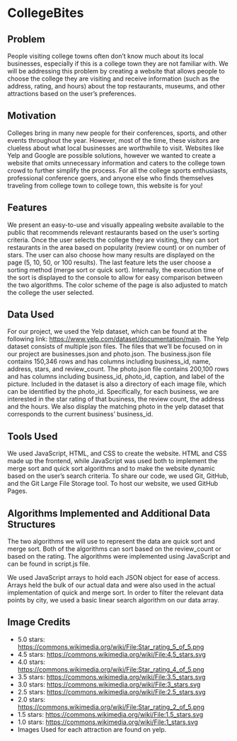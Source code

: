 
# CollegeBites

## Problem
People visiting college towns often don’t know much about its local businesses, especially if this is a college town they are not familiar with. We will be addressing this problem by creating a website that allows people to choose the college they are visiting and receive information (such as the address, rating, and hours) about the top restaurants, museums, and other attractions based on the user’s preferences.

## Motivation
Colleges bring in many new people for their conferences, sports, and other events throughout the year. However, most of the time, these visitors are clueless about what local businesses are worthwhile to visit. Websites like Yelp and Google are possible solutions, however we wanted to create a website that omits unnecessary information and caters to the college town crowd to further simplify the process. For all the college sports enthusiasts, professional conference goers, and anyone else who finds themselves traveling from college town to college town, this website is for you!

## Features
We present an easy-to-use and visually appealing website available to the public that recommends relevant restaurants based on the user’s sorting criteria. Once the user selects the college they are visiting, they can sort restaurants in the area based on popularity (review count) or on number of stars. The user can also choose how many results are displayed on the page (5, 10, 50, or 100 results). The last feature lets the user choose a sorting method (merge sort or quick sort). Internally, the execution time of the sort is displayed to the console to allow for easy comparison between the two algorithms. The color scheme of the page is also adjusted to match the college the user selected.

## Data Used
For our project, we used the Yelp dataset, which can be found at the following link: https://www.yelp.com/dataset/documentation/main. The Yelp dataset consists of multiple json files. The files that we’ll be focused on in our project are businesses.json and photo.json. The business.json file contains 150,346 rows and has columns including business_id, name, address, stars, and review_count. The photo.json file contains 200,100 rows and has columns including business_id, photo_id, caption, and label of the picture. Included in the dataset is also a directory of each image file, which can be identified by the photo_id. Specifically, for each business, we are interested in the star rating of that business, the review count, the address and the hours. We also display the matching photo in the yelp dataset that corresponds to the current business’ business_id.

## Tools Used
We used JavaScript, HTML, and CSS to create the website. HTML and CSS made up the frontend, while JavaScript was used both to implement the merge sort and quick sort algorithms and to make the website dynamic based on the user’s search criteria. To share our code, we used Git, GitHub, and the Git Large File Storage tool. To host our website, we used GitHub Pages. 

## Algorithms Implemented and Additional Data Structures
The two algorithms we will use to represent the data are quick sort and merge sort. Both of the algorithms can sort based on the review_count or based on the rating. The algorithms were implemented using JavaScript and can be found in script.js file. 

We used JavaScript arrays to hold each JSON object for ease of access. Arrays held the bulk of our actual data and were also used in the actual implementation of quick and merge sort. In order to filter the relevant data points by city, we used a basic linear search algorithm on our data array.

## Image Credits
- 5.0 stars: https://commons.wikimedia.org/wiki/File:Star_rating_5_of_5.png
- 4.5 stars: https://commons.wikimedia.org/wiki/File:4.5_stars.svg
- 4.0 stars: https://commons.wikimedia.org/wiki/File:Star_rating_4_of_5.png
- 3.5 stars: https://commons.wikimedia.org/wiki/File:3.5_stars.svg
- 3.0 stars: https://commons.wikimedia.org/wiki/File:3_stars.svg
- 2.5 stars: https://commons.wikimedia.org/wiki/File:2.5_stars.svg
- 2.0 stars: https://commons.wikimedia.org/wiki/File:Star_rating_2_of_5.png
- 1.5 stars: https://commons.wikimedia.org/wiki/File:1.5_stars.svg
- 1.0 stars: https://commons.wikimedia.org/wiki/File:1_stars.svg
- Images Used for each attraction are found on yelp.
